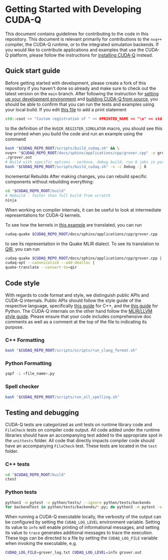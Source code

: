 # Getting Started with Developing CUDA-Q

This document contains guidelines for contributing to the code in this
repository. This document is relevant primarily for contributions to the `nvq++`
compiler, the CUDA-Q runtime, or to the integrated simulation backends. If you
would like to contribute applications and examples that use the CUDA-Q platform,
please follow the instructions for [installing CUDA-Q][official_install]
instead.

[official_install]: https://nvidia.github.io/cuda-quantum/latest/using/quick_start.html#install-cuda-q

## Quick start guide

Before getting started with development, please create a fork of this repository
if you haven't done so already and make sure to check out the latest version on
the `main` branch. After following the instruction for [setting up your
development environment](./Dev_Setup.md) and [building CUDA-Q from
source](Building.md), you should be able to confirm that you can run the tests
and examples using your local build. If you edit [this
file](./runtime/nvqir/CircuitSimulator.h) to add a print statement

```c++
std::cout << "Custom registration of " << #PRINTED_NAME << "\n" << std::endl;
```

to the definition of the `NVQIR_REGISTER_SIMULATOR` macro, you should see this
line printed when you build the code and run an example using the command

```bash
bash "$CUDAQ_REPO_ROOT/scripts/build_cudaq.sh" && \
nvq++ "$CUDAQ_REPO_ROOT/docs/sphinx/applications/cpp/grover.cpp" -o grover.out && \
./grover.out
# Build with specific options - verbose, debug build, run 8 jobs in parallel
bash "$CUDAQ_REPO_ROOT/scripts/build_cudaq.sh" -v -c Debug -j 8
```

Incremental Rebuilds
After making changes, you can rebuild specific components without rebuilding everything:

```bash
cd "$CUDAQ_REPO_ROOT/build"
# Rebuild - faster than full build from scratch
ninja
```

When working on compiler internals, it can be useful to look at intermediate
representations for CUDA-Q kernels.

To see how the kernels in [this
example](./docs/sphinx/applications/cpp/grover.cpp) are translated, you
can run

```bash
cudaq-quake $CUDAQ_REPO_ROOT/docs/sphinx/applications/cpp/grover.cpp
```

to see its representation in the Quake MLIR dialect. To see its translation to
[QIR](https://www.qir-alliance.org/), you can run

```bash
cudaq-quake $CUDAQ_REPO_ROOT/docs/sphinx/applications/cpp/grover.cpp |
cudaq-opt --canonicalize --add-dealloc |
quake-translate --convert-to=qir
```

## Code style

With regards to code format and style, we distinguish public APIs and CUDA-Q
internals. Public APIs should follow the style guide of the respective language,
specifically [this guide][cpp_style] for C++, and the [this guide][python_style]
for Python. The CUDA-Q internals on the other hand follow the [MLIR/LLVM style
guide][llvm_style]. Please ensure that your code includes comprehensive doc
comments as well as a comment at the top of the file to indicating its purpose.

[python_style]: https://google.github.io/styleguide/pyguide.html
[cpp_style]: https://www.gnu.org/prep/standards/standards.html
[llvm_style]: https://llvm.org/docs/CodingStandards.html

### C++ Formatting

```bash
bash "$CUDAQ_REPO_ROOT/scripts/scripts/run_clang_format.sh"
```

### Python Formatting

```bash
yapf -i <file_name>.py
```

### Spell checker

```bash
bash "$CUDAQ_REPO_ROOT/scripts/run_all_spelling.sh"
```

## Testing and debugging

CUDA-Q tests are categorized as unit tests on runtime library code and
`FileCheck` tests on compiler code output. All code added under the runtime
libraries should have an accompanying test added to the appropriate spot in the
`unittests` folder. All code that directly impacts compiler code should have an
accompanying `FileCheck` test. These tests are located in the `test` folder.

### C++ tests

```bash
cd "$CUDAQ_REPO_ROOT/build"
ctest
```

### Python tests

```bash
python3 -m pytest -v python/tests/ --ignore python/tests/backends
for backendTest in python/tests/backends/*.py; do python3 -m pytest -v $backendTest; done
```

When running a CUDA-Q executable locally, the verbosity of the output can be
configured by setting the `CUDAQ_LOG_LEVEL` environment variable. Setting its
value to `info` will enable printing of informational messages, and setting its
value to `trace` generates additional messages to trace the execution. These
logs can be directed to a file by setting the `CUDAQ_LOG_FILE` variable when
invoking the executable, e.g.

```bash
CUDAQ_LOG_FILE=grover_log.txt CUDAQ_LOG_LEVEL=info grover.out
```
